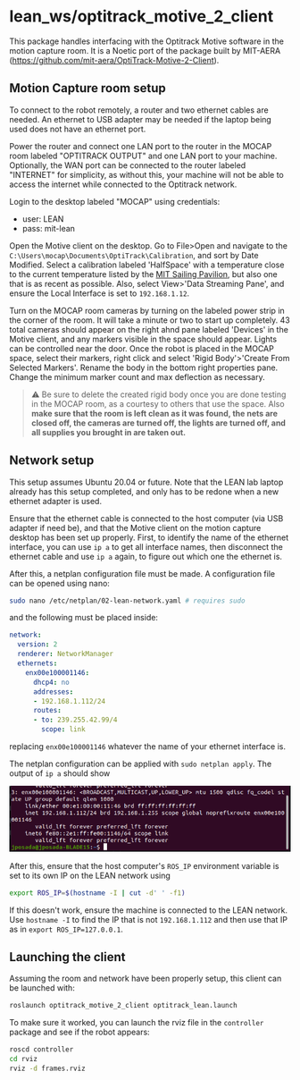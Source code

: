 # lean_ws/optitrack_motive_2_client

This package handles interfacing with the Optitrack Motive software in the motion capture room. It is a Noetic port of the package built by MIT-AERA (https://github.com/mit-aera/OptiTrack-Motive-2-Client).

## Motion Capture room setup

To connect to the robot remotely, a router and two ethernet cables are needed. An ethernet to USB adapter may be needed if the laptop being used does not have an ethernet port.

Power the router and connect one LAN port to the router in the MOCAP room labeled "OPTITRACK OUTPUT" and one LAN port to your machine. Optionally, the WAN port can be connected to the router labeled "INTERNET" for simplicity, as without this, your machine will not be able to access the internet while connected to the Optitrack network.

Login to the desktop labeled "MOCAP" using credentials:
* user: LEAN
* pass: mit-lean

Open the Motive client on the desktop. Go to File>Open and navigate to the `C:\Users\mocap\Documents\OptiTrack\Calibration`, and sort by Date Modified. Select a calibration labeled 'HalfSpace' with a temperature close to the current temperature listed by the [MIT Sailing Pavilion](https://sailing.mit.edu/weather/), but also one that is as recent as possible. Also, select View>'Data Streaming Pane', and ensure the Local Interface is set to `192.168.1.12`.

Turn on the MOCAP room cameras by turning on the labeled power strip in the corner of the room. It will take a minute or two to start up completely. 43 total cameras should appear on the right ahnd pane labeled 'Devices' in the Motive client, and any markers visible in the space should appear. Lights can be controlled near the door. Once the robot is placed in the MOCAP space, select their markers, right click and select 'Rigid Body'>'Create From Selected Markers'. Rename the body in the bottom right properties pane. Change the minimum marker count and max deflection as necessary.

> :warning: Be sure to delete the created rigid body once you are done testing in the MOCAP room, as a courtesy to others that use the space. Also **make sure that the room is left clean as it was found, the nets are closed off, the cameras are turned off, the lights are turned off, and all supplies you brought in are taken out.**

## Network setup

This setup assumes Ubuntu 20.04 or future. Note that the LEAN lab laptop already has this setup completed, and only has to be redone when a new ethernet adapter is used.

Ensure that the ethernet cable is connected to the host computer (via USB adapter if need be), and that the Motive client on the motion capture desktop has been set up properly. First, to identify the name of the ethernet interface, you can use `ip a` to get all interface names, then disconnect the ethernet cable and use `ip a` again, to figure out which one the ethernet is.

After this, a netplan configuration file must be made. A configuration file can be opened using nano:
```bash
sudo nano /etc/netplan/02-lean-network.yaml # requires sudo
```
and the following must be placed inside:
```yaml
network:
  version: 2
  renderer: NetworkManager
  ethernets:
    enx00e100001146:
      dhcp4: no
      addresses:
      - 192.168.1.112/24
      routes:
      - to: 239.255.42.99/4
        scope: link
```
replacing `enx00e100001146` whatever the name of your ethernet interface is.

The netplan configuration can be applied with `sudo netplan apply`. The output of `ip a` should show

![Netplan configuration from output of ip a](/media/network.png)

After this, ensure that the host computer's `ROS_IP` environment variable is set to its own IP on the LEAN network using
```bash
export ROS_IP=$(hostname -I | cut -d' ' -f1)
```

If this doesn't work, ensure the machine is connected to the LEAN network. Use `hostname -I` to find the IP that is not `192.168.1.112` and then use that IP as in `export ROS_IP=127.0.0.1`.



## Launching the client

Assuming the room and network have been properly setup, this client can be launched with:
```bash
roslaunch optitrack_motive_2_client optitrack_lean.launch
```
To make sure it worked, you can launch the rviz file in the `controller` package and see if the robot appears:
```bash
roscd controller
cd rviz
rviz -d frames.rviz
```

